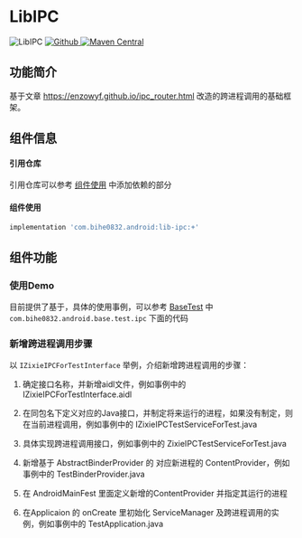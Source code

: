 # LibIPC

![LibIPC](https://img.shields.io/badge/AndroidAppFactory-LibIPC-brightgreen)
[ ![Github](https://img.shields.io/badge/Github-LibIPC-brightgreen?style=social) ](https://github.com/bihe0832/AndroidAppFactory/tree/master/LibIPC)
[ ![Maven Central](https://img.shields.io/maven-central/v/com.bihe0832.android/lib-ipc) ](https://search.maven.org/artifact/com.bihe0832.android/lib-ipc)

## 功能简介

基于文章 https://enzowyf.github.io/ipc_router.html 改造的跨进程调用的基础框架。

## 组件信息

#### 引用仓库

引用仓库可以参考 [组件使用](./../start.md) 中添加依赖的部分

#### 组件使用

```groovy
implementation 'com.bihe0832.android:lib-ipc:+'
```

## 组件功能

### 使用Demo

目前提供了基于，具体的使用事例，可以参考 [BaseTest](https://github.com/bihe0832/AndroidAppFactory/tree/master/BaseTest/src/main/java/com/bihe0832/android/base/test/ipc) 中 `com.bihe0832.android.base.test.ipc` 下面的代码

### 新增跨进程调用步骤

以 `IZixieIPCForTestInterface` 举例，介绍新增跨进程调用的步骤：
 
1. 确定接口名称，并新增aidl文件，例如事例中的 IZixieIPCForTestInterface.aidl    

2. 在同包名下定义对应的Java接口，并制定将来运行的进程，如果没有制定，则在当前进程调用，例如事例中的 IZixieIPCTestServiceForTest.java

3. 具体实现跨进程调用接口，例如事例中的 ZixieIPCTestServiceForTest.java

4. 新增基于 AbstractBinderProvider 的 对应新进程的 ContentProvider，例如事例中的 TestBinderProvider.java

5. 在 AndroidMainFest 里面定义新增的ContentProvider 并指定其运行的进程

6. 在Applicaion 的 onCreate 里初始化 ServiceManager 及跨进程调用的实例，例如事例中的 TestApplication.java